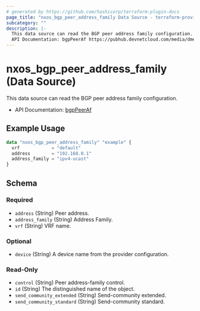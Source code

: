 ```yaml
---
# generated by https://github.com/hashicorp/terraform-plugin-docs
page_title: "nxos_bgp_peer_address_family Data Source - terraform-provider-nxos"
subcategory: ""
description: |-
  This data source can read the BGP peer address family configuration.
  API Documentation: bgpPeerAf https://pubhub.devnetcloud.com/media/dme-docs-10-2-2/docs/Routing%20and%20Forwarding/bgp:PeerAf/
---
```


# nxos_bgp_peer_address_family (Data Source)

This data source can read the BGP peer address family configuration.

- API Documentation: [bgpPeerAf](https://pubhub.devnetcloud.com/media/dme-docs-10-2-2/docs/Routing%20and%20Forwarding/bgp:PeerAf/)

## Example Usage

```terraform
data "nxos_bgp_peer_address_family" "example" {
  vrf            = "default"
  address        = "192.168.0.1"
  address_family = "ipv4-ucast"
}
```

<!-- schema generated by tfplugindocs -->
## Schema

### Required

- `address` (String) Peer address.
- `address_family` (String) Address Family.
- `vrf` (String) VRF name.

### Optional

- `device` (String) A device name from the provider configuration.

### Read-Only

- `control` (String) Peer address-family control.
- `id` (String) The distinguished name of the object.
- `send_community_extended` (String) Send-community extended.
- `send_community_standard` (String) Send-community standard.


